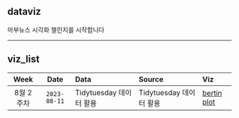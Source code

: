 ## dataviz

마부뉴스 시각화 챌린지를 시작합니다

***

## viz_list

| Week | Date | Data | Source | Viz |
| :---: | :---: | :--- | :--- | :---|
| 8월 2주차 | `2023-08-11` | Tidytuesday 데이터 활용 | Tidytuesday 데이터 활용 | [bertin plot](viz/230811/readme.md) |